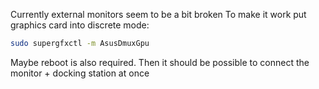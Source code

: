 Currently external monitors seem to be a bit broken
To make it work put graphics card into discrete mode:

```bash
sudo supergfxctl -m AsusDmuxGpu
```

Maybe reboot is also required.
Then it should be possible to connect the monitor + docking station at once
